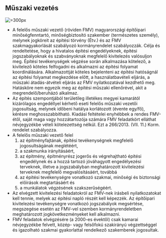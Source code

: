 
## Műszaki vezetés
![](/assets/images/mark-potterton-sNVkn3507Oo-unsplash.webp "=300px")
  * A felelős műszaki vezető (röviden FMV) magyarországi építőipari minőségfenntartó, minőségbiztosító szakember (természetes személy), melynek jogköreit az építési törvény (Étv.) és az FMV szakmagyakorlását szabályozó kormányrendelet szabályozzák. Célja és rendeltetése, hogy a hivatalos építési engedélyeknek, építési jogszabályoknak és szabványoknak megfelelő kivitelezés valósuljon meg. Építési tevékenységek végzése során alkalmazása kötelező, a kivitelező köteles felfogadni és alkalmazni az építési folyamat koordinálására. Alkalmazottját köteles bejelenteni az építési hatóságnál az építési folyamat megkezdése előtt, a használatbavételi eljárás, a műszaki átadás-átvételi eljárás az FMV nyilatkozatával kezdhető meg. Hatásköre nem egyezik meg az építési műszaki ellenőrével, akit a megrendelő/beruházó alkalmaz.
  * Az építés szempontjából területileg illetékes megyei kamarától kizárólagos engedéllyel kérhető eseti felelős műszaki vezetői jogosultság, melynek időbeni hatálya korlátozott (évente egy/fő), kérésre meghosszabbítható. Kiadási feltételei enyhébbek a rendes FMV-étől, saját maga vagy hozzátartozója számára FMV feladatkört elláthat névjegyzékbe vételi kötelezettség nélkül. Ezt a 266/2013. (VII. 11.) Korm. rendelet szabályozza.
  * A felelős műszaki vezető felel
    1. az építményfajtának, építési tevékenységnek megfelelő jogosultságának meglétéért,
    2. a szakmunka irányításáért,
    3. az építmény, építményrész jogerős és végrehajtható építési engedélynek és a hozzá tartozó jóváhagyott engedélyezési terveknek, illetve a jogszabályban meghatározott kivitelezési terveknek megfelelő megvalósításáért, továbbá
    4. az építési tevékenységre vonatkozó szakmai, minőségi és biztonsági előírások megtartásáért és
    5. a munkálatok végzésének szakszerűségéért.
  * Az elvégzett kivitelezési feladatokról az FMV-nek írásbeli nyilatkozatokat kell tennie, melyek az építési napló részét kell képezzék. Az építőipari kivitelezési tevékenységre vonatkozó jogszabályok megsértése, megszegése esetén az FMV-vel szemben kormányrendeletben meghatározott jogkövetkezményeket kell alkalmazni.
  * FMV feladatok elvégzésére (a 2000-es évektől) csak kamarai névjegyzékbe felvett, közép- vagy felsőfokú szakirányú végzettséggel és igazolható szakmai gyakorlattal rendelkező szakemberek jogosultak.
